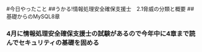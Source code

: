 #今日やったこと
##うかる!情報処理安全確保支援士　2.1脅威の分類と概要
##基礎からのMySQL8章

### 4月に情報処理安全確保支援士の試験があるので今年中に4章まで読んでセキュリティの基礎を固める
